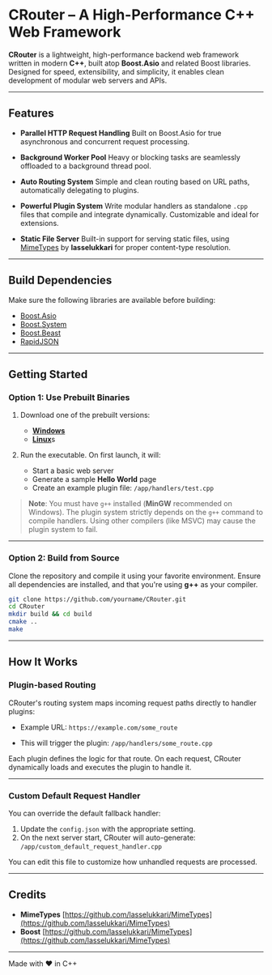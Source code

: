 # CRouter – A High-Performance C++ Web Framework

**CRouter** is a lightweight, high-performance backend web framework written in modern **C++**, built atop **Boost.Asio** and related Boost libraries. Designed for speed, extensibility, and simplicity, it enables clean development of modular web servers and APIs.

---

## Features

* **Parallel HTTP Request Handling**
  Built on Boost.Asio for true asynchronous and concurrent request processing.

* **Background Worker Pool**
  Heavy or blocking tasks are seamlessly offloaded to a background thread pool.

* **Auto Routing System**
  Simple and clean routing based on URL paths, automatically delegating to plugins.

* **Powerful Plugin System**
  Write modular handlers as standalone `.cpp` files that compile and integrate dynamically. Customizable and ideal for extensions.

* **Static File Server**
  Built-in support for serving static files, using [MimeTypes](https://github.com/lasselukkari/MimeTypes) by **lasselukkari** for proper content-type resolution.

---

## Build Dependencies

Make sure the following libraries are available before building:

* [Boost.Asio](https://www.boost.org/doc/libs/release/doc/html/boost_asio.html)
* [Boost.System](https://www.boost.org/doc/libs/release/libs/system/)
* [Boost.Beast](https://www.boost.org/doc/libs/release/libs/beast/)
* [RapidJSON](https://github.com/Tencent/rapidjson)

---

## Getting Started

### Option 1: Use Prebuilt Binaries

1. Download one of the prebuilt versions:

   * [**Windows**](https://github.com/MrNimbus777/CRouter/releases/tag/windows-prebuilt)
   * [**Linux**](https://github.com/MrNimbus777/CRouter/releases/tag/linux-prebuilt)s

2. Run the executable. On first launch, it will:

   * Start a basic web server
   * Generate a sample **Hello World** page
   * Create an example plugin file: `/app/handlers/test.cpp`

> **Note**: You must have `g++` installed (**MinGW** recommended on Windows). The plugin system strictly depends on the `g++` command to compile handlers. Using other compilers (like MSVC) may cause the plugin system to fail.

---

### Option 2: Build from Source

Clone the repository and compile it using your favorite environment. Ensure all dependencies are installed, and that you're using **g++** as your compiler.

```bash
git clone https://github.com/yourname/CRouter.git
cd CRouter
mkdir build && cd build
cmake ..
make
```

---

## How It Works

### Plugin-based Routing

CRouter's routing system maps incoming request paths directly to handler plugins:

* Example URL:
  `https://example.com/some_route`

* This will trigger the plugin:
  `/app/handlers/some_route.cpp`

Each plugin defines the logic for that route. On each request, CRouter dynamically loads and executes the plugin to handle it.

---

### Custom Default Request Handler

You can override the default fallback handler:

1. Update the `config.json` with the appropriate setting.
2. On the next server start, CRouter will auto-generate:
   `/app/custom_default_request_handler.cpp`

You can edit this file to customize how unhandled requests are processed.

---

## Credits

* **MimeTypes** [https://github.com/lasselukkari/MimeTypes](https://github.com/lasselukkari/MimeTypes)
* **Boost** [https://github.com/lasselukkari/MimeTypes](https://github.com/lasselukkari/MimeTypes)

---

Made with ❤️ in C++